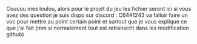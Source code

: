 Coucou mes loulou, alors pour le projet du jeu les fichier seront ici 
si vous avez des question je suis dispo sur discord : C64#1243
va falloir faire un voc pour mettre au point certain point et surtout que je vous explique ce que j'ai fait (mm si normalement tout est retranscrit dans les modification github)